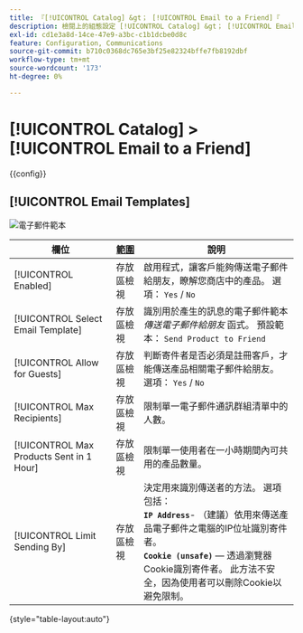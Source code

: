 ```yaml
---
title: 『[!UICONTROL Catalog] &gt； [!UICONTROL Email to a Friend]『
description: 檢閱上的組態設定 [!UICONTROL Catalog] &gt； [!UICONTROL Email to a Friend] 商務管理員頁面。
exl-id: cd1e3a8d-14ce-47e9-a3bc-c1b1dcbe0d8c
feature: Configuration, Communications
source-git-commit: b710c0368dc765e3bf25e82324bffe7fb8192dbf
workflow-type: tm+mt
source-wordcount: '173'
ht-degree: 0%

---
```


# [!UICONTROL Catalog] > [!UICONTROL Email to a Friend]

{{config}}

## [!UICONTROL Email Templates]

![電子郵件範本](./assets/email-to-a-friend-email-templates.png)<!-- zoom -->

<!-- [Email Templates](https://docs.magento.com/user-guide/marketing/email-template-configuration.html) -->

| 欄位 | [範圍](../../getting-started/websites-stores-views.md#scope-settings) | 說明 |
|--- |--- |--- |
| [!UICONTROL Enabled] | 存放區檢視 | 啟用程式，讓客戶能夠傳送電子郵件給朋友，瞭解您商店中的產品。 選項： `Yes` / `No` |
| [!UICONTROL Select Email Template] | 存放區檢視 | 識別用於產生的訊息的電子郵件範本 _傳送電子郵件給朋友_ 函式。 預設範本： `Send Product to Friend` |
| [!UICONTROL Allow for Guests] | 存放區檢視 | 判斷寄件者是否必須是註冊客戶，才能傳送產品相關電子郵件給朋友。 選項： `Yes` / `No` |
| [!UICONTROL Max Recipients] | 存放區檢視 | 限制單一電子郵件通訊群組清單中的人數。 |
| [!UICONTROL Max Products Sent in 1  Hour] | 存放區檢視 | 限制單一使用者在一小時期間內可共用的產品數量。 |
| [!UICONTROL Limit Sending By] | 存放區檢視 | 決定用來識別傳送者的方法。 選項包括： <br/>**`IP Address`**- （建議）依用來傳送產品電子郵件之電腦的IP位址識別寄件者。<br/>**`Cookie (unsafe)`**  — 透過瀏覽器Cookie識別寄件者。 此方法不安全，因為使用者可以刪除Cookie以避免限制。 |

{style="table-layout:auto"}
